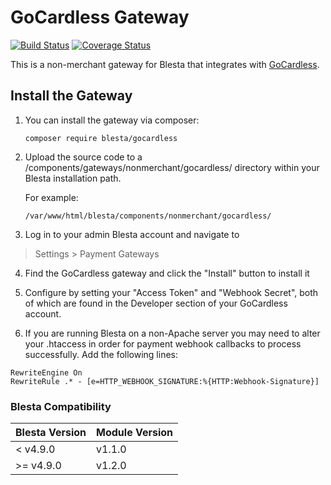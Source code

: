 # GoCardless Gateway

[![Build Status](https://travis-ci.org/blesta/gateway-gocardless.svg?branch=master)](https://travis-ci.org/blesta/gateway-gocardless) [![Coverage Status](https://coveralls.io/repos/github/blesta/gateway-gocardless/badge.svg?branch=master)](https://coveralls.io/github/blesta/gateway-gocardless?branch=master)

This is a non-merchant gateway for Blesta that integrates with [GoCardless](https://gocardless.com/).

## Install the Gateway

1. You can install the gateway via composer:

    ```
    composer require blesta/gocardless
    ```

2. Upload the source code to a /components/gateways/nonmerchant/gocardless/ directory within
your Blesta installation path.

    For example:

    ```
    /var/www/html/blesta/components/nonmerchant/gocardless/
    ```

3. Log in to your admin Blesta account and navigate to
> Settings > Payment Gateways

4. Find the GoCardless gateway and click the "Install" button to install it

5. Configure by setting your "Access Token" and "Webhook Secret", both of which are found in the Developer section of your GoCardless account.

6. If you are running Blesta on a non-Apache server you may need to alter your .htaccess in order for payment webhook callbacks to process successfully.  Add the following lines:

```
RewriteEngine On
RewriteRule .* - [e=HTTP_WEBHOOK_SIGNATURE:%{HTTP:Webhook-Signature}]
```

### Blesta Compatibility

|Blesta Version|Module Version|
|--------------|--------------|
|< v4.9.0|v1.1.0|
|>= v4.9.0|v1.2.0|